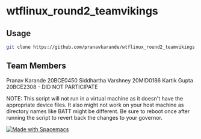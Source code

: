 # wtflinux_round2_teamvikings

## Usage
```bash
git clone https://github.com/pranavkarande/wtflinux_round2_teamvikings && cd wtflinux_round2_teamvikings && sudo chmod +x script.sh && sudo ./script.sh
```

## Team Members
Pranav Karande 20BCE0450
Siddhartha Varshney 20MID0186
Kartik Gupta 20BCE2308 - DID NOT PARTICIPATE

NOTE: This script will not run in a virtual machine as it doesn't have the appropriate device files. It also might not work on your host machine as directory names like BATT might be different. Be sure to reboot once after running the script to revert back the changes to your governor.

<a href="https://develop.spacemacs.org"><img src="https://cdn.rawgit.com/syl20bnr/spacemacs/442d025779da2f62fc86c2082703697714db6514/assets/spacemacs-badge.svg" alt="Made with Spacemacs">
